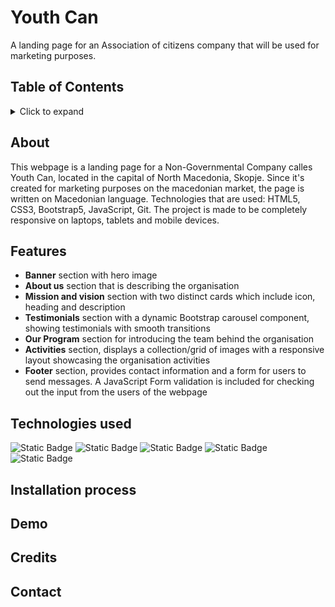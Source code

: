 # Youth Can 
A landing page for an Association of citizens company that will be used for marketing purposes.

## Table of Contents 
<details><summary>Click to expand</summary>
[About the project](#about)
</details>

## About
This webpage is a landing page for a Non-Governmental Company calles Youth Can, located in the capital of North Macedonia, Skopje. 
Since it's created for marketing purposes on the macedonian market, the page is written on Macedonian language. 
Technologies that are used: HTML5, CSS3, Bootstrap5, JavaScript, Git. 
The project is made to be completely responsive on laptops, tablets and mobile devices. 

## Features 
- **Banner** section with hero image
- **About us** section that is describing the organisation
- **Mission and vision** section with two distinct cards which include icon, heading and description
- **Testimonials** section with a dynamic Bootstrap carousel component, showing testimonials with smooth transitions
- **Our Program** section for introducing the team behind the organisation
- **Activities** section, displays a collection/grid of images with a responsive layout showcasing the organisation activities
- **Footer** section, provides contact information and a form for users to send messages. A JavaScript Form validation is included for checking out the input from the users of the webpage

## Technologies used
![Static Badge](https://img.shields.io/badge/HTML5-orange)
![Static Badge](https://img.shields.io/badge/CSS3-blue)
![Static Badge](https://img.shields.io/badge/Bootstrap5-purple)
![Static Badge](https://img.shields.io/badge/JavaScript-yellow)
![Static Badge](https://img.shields.io/badge/Git-red)




## Installation process

## Demo 

## Credits

## Contact 
